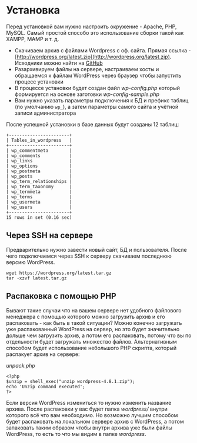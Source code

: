 # Установка

Перед установкой вам нужно настроить окружение - Apache, PHP, MySQL. Самый простой способо это использование сборки такой как XAMPP, MAMP и т. д.

* Скачиваем архив с файлами Wordpress с оф. сайта. Прямая ссылка - [http://wordpress.org/latest.zip](http://wordpress.org/latest.zip). Исходники можно найти на [GitHub](https://github.com/WordPress/WordPress)
* Разархивируем файлы на сервере, настраиваем хосты и обращаемся к файлам WordPress через браузер чтобы запустить процесс установки
* В процессе установки будет создан файл *wp-config.php* который формируется на основе заготовки *wp-config-sample.php*
* Вам нужно указать параметры подключения к БД и префикс таблиц (по умолчанию `wp_`), а затем параметры самого сайта и учётной записи администратора

После успешной установки в базе данных будут созданы 12 таблиц:

```
+-----------------------+
| Tables_in_wordpress   |
+-----------------------+
| wp_commentmeta        |
| wp_comments           |
| wp_links              |
| wp_options            |
| wp_postmeta           |
| wp_posts              |
| wp_term_relationships |
| wp_term_taxonomy      |
| wp_termmeta           |
| wp_terms              |
| wp_usermeta           |
| wp_users              |
+-----------------------+
15 rows in set (0.16 sec)
```

## Через SSH на сервере

Предварительно нужно завести новый сайт, БД и пользователя. После чего подключаемся через SSH к серверу скачиваем последнюю версию WordPress.

```
wget https://wordpress.org/latest.tar.gz
tar -xzvf latest.tar.gz
```

## Распаковка с помощью PHP

Бывают такие случаи что на вашем сервере нет удобного файлового менеджера с помощью которого можно загрузить архив и его распаковать - как быть в такой ситуации? Можно конечно загружать уже распакованный WordPress на сервер, но это будет значительно дольше чем загрузить архив, а потом его распаковать, потому что вы по отдельности будет загружать множество файлов. Альтернативным способом будет использование небольшого PHP скрипта, который распакует архив на сервере:

*unpack.php*

```
<?php
$unzip = shell_exec("unzip wordpress-4.8.1.zip");
echo 'Unzip command executed';
?>
```

Если версия WordPress измениться то нужно изменить название архива. После распаковки у вас будет папка *wordpress/* внутри которого всё что вам необходимо. Но возможно лучшим способом будет распаковать на локальном сервере архив с WordPress, а потом запаковать таким образом чтобы внутри архива уже были файлы WordPress, то есть то что мы видим в папке *wordpress*.